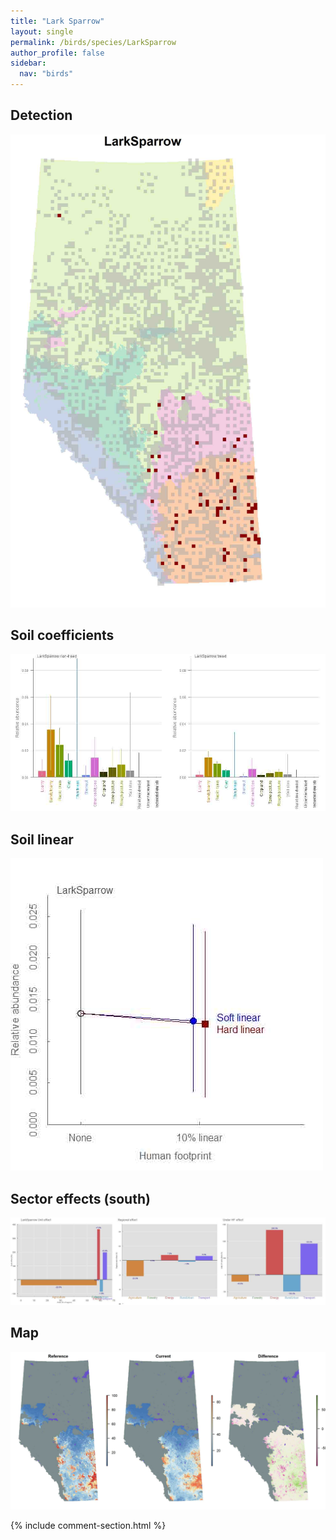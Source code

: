 ```yaml
---
title: "Lark Sparrow"
layout: single
permalink: /birds/species/LarkSparrow
author_profile: false
sidebar:
  nav: "birds"
---
```


<h2>Detection</h2>

![](/assets/images/birds/LarkSparrow/det.jpg)

<h2>Soil coefficients</h2>

![](/assets/images/birds/LarkSparrow/soilhf.jpg)

<h2>Soil linear</h2>

![](/assets/images/birds/LarkSparrow/lin-south.jpg)

<h2>Sector effects (south)</h2>

![](/assets/images/birds/LarkSparrow/sector-south.jpg)

<h2>Map</h2>

![](/assets/images/birds/LarkSparrow/map.jpg)

{% include comment-section.html %}

